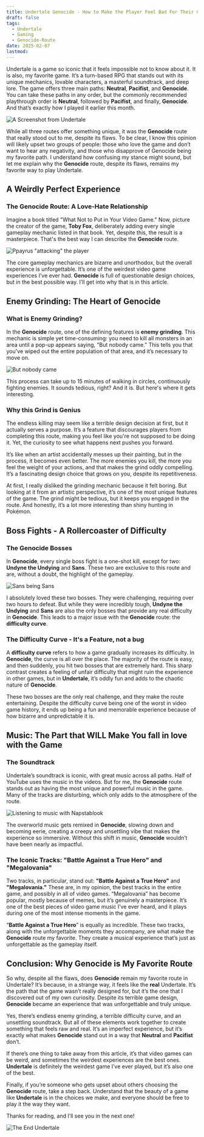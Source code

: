 ```yaml
---
title: Undertale Genocide - How to Make the Player Feel Bad For Their Choices
draft: false
tags:
  - Undertale
  - Gaming
  - Genocide-Route
date: 2025-02-07
lastmod:
---
```

Undertale is a game so iconic that it feels impossible not to know about it. It is also, my favorite game. It’s a turn-based RPG that stands out with its unique mechanics, lovable characters, a masterful soundtrack, and deep lore. The game offers three main paths: **Neutral**, **Pacifist**, and **Genocide**. You can take these paths in any order, but the commonly recommended playthrough order is **Neutral**, followed by **Pacifist**, and finally, **Genocide**. And that’s exactly how I played it earlier this month.

![A Screenshot from Undertale](https://img.redbull.com/images/c_limit,w_1500,h_1000/f_auto,q_auto/redbullcom/2018/09/07/3846aef4-2c63-4977-b334-20492f761835/undertale-landscape)

While all three routes offer something unique, it was the **Genocide** route that really stood out to me, despite its flaws. To be clear, I know this opinion will likely upset two groups of people: those who love the game and don’t want to hear any negativity, and those who disapprove of Genocide being my favorite path. I understand how confusing my stance might sound, but let me explain why the **Genocide** route, despite its flaws, remains my favorite way to play Undertale.

## A Weirdly Perfect Experience

### The Genocide Route: A Love-Hate Relationship

Imagine a book titled "What Not to Put in Your Video Game." Now, picture the creator of the game, **Toby Fox**, deliberately adding every single gameplay mechanic listed in that book. Yet, despite this, the result is a masterpiece. That's the best way I can describe the **Genocide** route.

![Ppayrus "attacking" the player](https://i0.wp.com/www.the-pixels.com/wp-content/uploads/2016/07/undertale-bridge.gif?resize=632%2C473&ssl=1)

The core gameplay mechanics are bizarre and unorthodox, but the overall experience is unforgettable. It’s one of the weirdest video game experiences I’ve ever had. **Genocide** is full of questionable design choices, but in the best possible way. I’ll get into why that is in this article.

## Enemy Grinding: The Heart of Genocide

### What is Enemy Grinding?

In the **Genocide** route, one of the defining features is **enemy grinding**. This mechanic is simple yet time-consuming: you need to kill all monsters in an area until a pop-up appears saying, "But nobody came." This tells you that you've wiped out the entire population of that area, and it’s necessary to move on.

![But nobody came](https://i.ytimg.com/vi/L9EPrZvArYo/maxresdefault.jpg?sqp=-oaymwEmCIAKENAF8quKqQMa8AEB-AH-CYAC0AWKAgwIABABGHIgRSg1MA8=&rs=AOn4CLD9PuzpLh20ZSdiwWk5bp_rTW5Q0w)

This process can take up to 15 minutes of walking in circles, continuously fighting enemies. It sounds tedious, right? And it is. But here's where it gets interesting.

### Why this Grind is Genius

The endless killing may seem like a terrible design decision at first, but it actually serves a purpose. It’s a feature that discourages players from completing this route, making you feel like you're not supposed to be doing it. Yet, the curiosity to see what happens next pushes you forward.

It’s like when an artist accidentally messes up their painting, but in the process, it becomes even better. The more enemies you kill, the more you feel the weight of your actions, and that makes the grind oddly compelling. It’s a fascinating design choice that grows on you, despite its repetitiveness.

At first, I really disliked the grinding mechanic because it felt boring. But looking at it from an artistic perspective, it’s one of the most unique features of the game. The grind might be tedious, but it keeps you engaged in the route. And honestly, it’s a lot more interesting than shiny hunting in Pokémon.

## Boss Fights - A Rollercoaster of Difficulty

### The Genocide Bosses

In **Genocide**, every single boss fight is a one-shot kill, except for two: **Undyne the Undying** and **Sans**. These two are exclusive to this route and are, without a doubt, the highlight of the gameplay.

![Sans being Sans](https://preview.redd.it/why-didnt-sans-use-his-strongest-attack-first-is-he-stupid-v0-o5fraxpadcfb1.jpg?auto=webp&s=2f209268637b58dd9dce4a1469fe40b6b35cab44)

I absolutely loved these two bosses. They were challenging, requiring over two hours to defeat. But while they were incredibly tough, **Undyne the Undying** and **Sans** are also the only bosses that provide any real difficulty in **Genocide**. This leads to a major issue with the **Genocide** route: the **difficulty curve**.

### The Difficulty Curve - It's a Feature, not a bug

A **difficulty curve** refers to how a game gradually increases its difficulty. In **Genocide**, the curve is all over the place. The majority of the route is easy, and then suddenly, you hit two bosses that are extremely hard. This sharp contrast creates a feeling of unfair difficulty that might ruin the experience in other games, but in **Undertale**, it’s oddly fun and adds to the chaotic nature of **Genocide**.

These two bosses are the only real challenge, and they make the route entertaining. Despite the difficulty curve being one of the worst in video game history, it ends up being a fun and memorable experience because of how bizarre and unpredictable it is.

## Music: The Part that WILL Make You fall in love with the Game

### The Soundtrack

Undertale’s soundtrack is iconic, with great music across all paths. Half of YouTube uses the music in the videos. But for me, the **Genocide** route stands out as having the most unique and powerful music in the game. Many of the tracks are disturbing, which only adds to the atmosphere of the route.

![Listening to music with Napstablook](https://valscrafts.wordpress.com/wp-content/uploads/2016/03/tumblr_nvcigotvie1rz7xugo1_540.gif?w=560)

The overworld music gets remixed in **Genocide**, slowing down and becoming eerie, creating a creepy and unsettling vibe that makes the experience so immersive. Without this shift in music, **Genocide** wouldn’t have been nearly as impactful.

### The Iconic Tracks: "Battle Against a True Hero" and "Megalovania"

Two tracks, in particular, stand out: **"Battle Against a True Hero"** and **"Megalovania."** These are, in my opinion, the best tracks in the entire game, and possibly in all of video games. “Megalovania” has become popular, mostly because of memes, but it’s genuinely a masterpiece. It’s one of the best pieces of video game music I’ve ever heard, and it plays during one of the most intense moments in the game.

“**Battle Against a True Hero**” is equally as incredible. These two tracks, along with the unforgettable moments they accompany, are what make the **Genocide** route my favorite. They create a musical experience that’s just as unforgettable as the gameplay itself.

## Conclusion: Why Genocide is My Favorite Route

So why, despite all the flaws, does **Genocide** remain my favorite route in Undertale? It’s because, in a strange way, it feels like the **real** Undertale. It’s the path that the game wasn’t really designed for, but it’s the one that I discovered out of my own curiosity. Despite its terrible game design, **Genocide** became an experience that was unforgettable and truly unique.

Yes, there’s endless enemy grinding, a terrible difficulty curve, and an unsettling soundtrack. But all of these elements work together to create something that feels raw and real. It’s an imperfect experience, but it’s exactly what makes **Genocide** stand out in a way that **Neutral** and **Pacifist** don’t.

If there’s one thing to take away from this article, it’s that video games can be weird, and sometimes the weirdest experiences are the best ones. **Undertale** is definitely the weirdest game I’ve ever played, but it’s also one of the best.

Finally, if you’re someone who gets upset about others choosing the **Genocide** route, take a step back. Understand that the beauty of a game like **Undertale** is in the choices we make, and everyone should be free to play it the way they want.

Thanks for reading, and I’ll see you in the next one!

![The End Undertale](https://i.redd.it/f7s4q6fq7ym61.jpg)